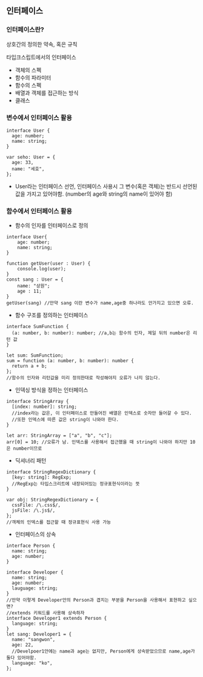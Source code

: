 ## 인터페이스

### 인터페이스란?

상호간의 정의한 약속, 혹은 규칙

타입크스립트에서의 인터페이스

- 객체의 스펙
- 함수의 파라미터
- 함수의 스펙
- 배열과 객체를 접근하는 방식
- 클래스

### 변수에서 인터페이스 활용

```tsx
interface User {
  age: number;
  name: string;
}

var seho: User = {
  age: 33,
  name: "세호",
};
```

- User라는 인터페이스 선언, 인터페이스 사용시 그 변수(혹은 객체)는 반드시 선언된 값을 가지고 있어야함. (number의 age와 string의 name이 있어야 함)

### 함수에서 인터페이스 활용

- 함수의 인자를 인터페이스로 정의

```tsx
interface User{
	age: number;
	name: string;
}

function getUser(user : User) {
	console.log(user);
}
const sang : User = {
	name: "상원";
	age : 11;
}
getUser(sang) //만약 sang 이란 변수가 name,age중 하나라도 안가지고 있으면 오류.
```

- 함수 구조를 정의하는 인터페이스

```tsx
interface SumFunction {
  (a: number, b: number): number; //a,b는 함수의 인자, 제일 뒤의 number은 리턴 값
}

let sum: SumFunction;
sum = function (a: number, b: number): number {
  return a + b;
};
//함수의 인자와 리턴값을 미리 정의한대로 작성해야지 오류가 나지 않는다.
```

- 인덱싱 방식을 정하는 인터페이스

```tsx
interface StringArray {
  [index: number]: string;
  //index라는 값은, 이 인터페이스로 만들어진 배열은 인덱스로 숫자만 들어갈 수 있다.
  //또한 인덱스에 따른 값은 string이 나와야 한다.
}

let arr: StringArray = ["a", "b", "c"];
arr[0] = 10; //오류가 남. 인덱스를 사용해서 접근했을 때 string이 나와야 하지만 10은 number이므로
```

- 딕셔너리 패턴

```tsx
interface StringRegexDictionary {
  [key: string]: RegExp;
  //RegExp는 타입스크리트에 내장되어있는 정규표현식이라는 뜻
}

var obj: StringRegexDictionary = {
  cssFile: /\.css$/,
  jsFile: /\.js$/,
};
//객체의 인덱스를 접근할 때 정규표현식 사용 가능
```

- 인터페이스의 상속

```tsx
interface Person {
  name: string;
  age: number;
}

interface Developer {
  name: string;
  age: number;
  lauguage: string;
}
//만약 이렇게 Developer안의 Person과 겹치는 부분을 Person을 사용해서 표현하고 싶으면?
//extends 키워드를 사용해 상속하자
interface Developer1 extends Person {
  language: string;
}
let sang: Developer1 = {
  name: "sangwon",
  age: 22,
  //Develpoer1안에는 name과 age는 없지만, Person에게 상속받았으므로 name,age가 둘다 있어야함.
  language: "ko",
};
```

